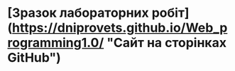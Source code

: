 # [Зразок лабораторних робіт] (https://dniprovets.github.io/Web_programming1.0/ "Сайт на сторінках GitHub")
